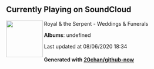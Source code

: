 ## Currently Playing on SoundCloud

[<img align="left" width="100" src="https://i1.sndcdn.com/artworks-000510057018-xzalyk-t120x120.jpg">](https://soundcloud.com/royalandtheserpent/weddings-funerals)

Royal & the Serpent - Weddings & Funerals

**Albums**: undefined

Last updated at 08/06/2020 18:34

#### Generated with [20chan/github-now](https://github.com/20chan/github-now)


<!--
**20chan/20chan** is a ✨ _special_ ✨ repository because its `README.md` (this file) appears on your GitHub profile.

Here are some ideas to get you started:

- 🔭 I’m currently working on ...
- 🌱 I’m currently learning ...
- 👯 I’m looking to collaborate on ...
- 🤔 I’m looking for help with ...
- 💬 Ask me about ...
- 📫 How to reach me: ...
- 😄 Pronouns: ...
- ⚡ Fun fact: ...
-->
